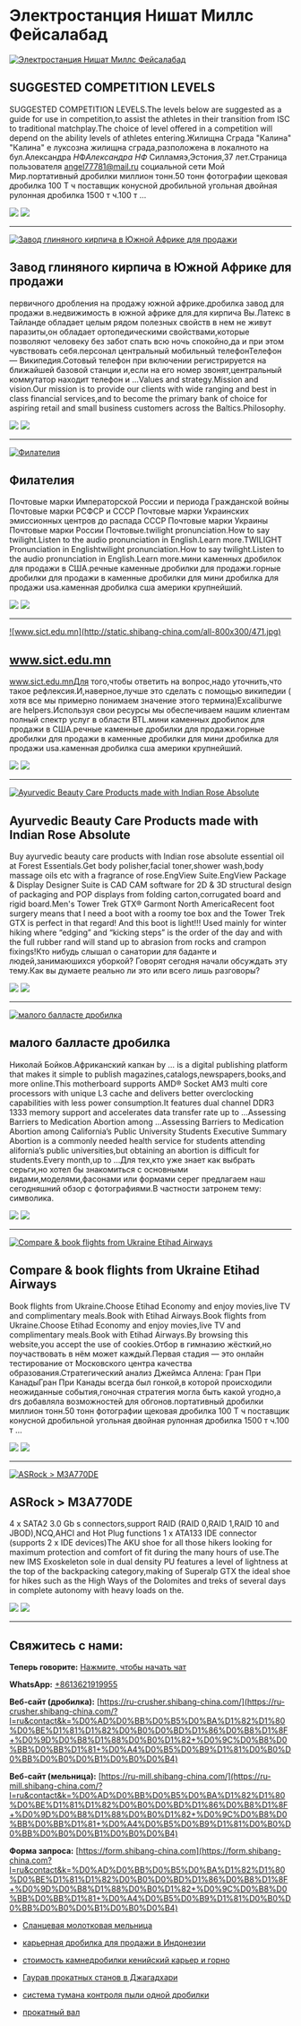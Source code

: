 # Электростанция Нишат Миллс Фейсалабад

<a href="https://swt.shibang-china.com/?l=ru&img&k=%D0%AD%D0%BB%D0%B5%D0%BA%D1%82%D1%80%D0%BE%D1%81%D1%82%D0%B0%D0%BD%D1%86%D0%B8%D1%8F+%D0%9D%D0%B8%D1%88%D0%B0%D1%82+%D0%9C%D0%B8%D0%BB%D0%BB%D1%81+%D0%A4%D0%B5%D0%B9%D1%81%D0%B0%D0%BB%D0%B0%D0%B1%D0%B0%D0%B4" target="_blank">![Электростанция Нишат Миллс Фейсалабад](http://static.shibang-china.com/all-800x300/381.jpg)</a>

## SUGGESTED COMPETITION LEVELS
SUGGESTED COMPETITION LEVELS.The levels below are suggested as a guide for use in competition,to assist the athletes in their transition from ISC to traditional matchplay.The choice of level offered in a competition will depend on the ability levels of athletes entering.Жилищна Сграда &quot;Калина&quot; &quot;Калина&quot; е луксозна жилищна сграда,разположена в локалното на бул.Александра *Н*Ф*Александра *Н*Ф* Силламяэ,Эстония,37 лет.Страница пользователя angel77781@mail.ru социальной сети Мой Мир.портативный дробилки миллион тонн.50 тонн фотографии щековая дробилка 100 Т ч поставщик конусной дробильной угольная двойная рулонная дробилка 1500 т ч.100 т …


<a href="https://whatsapp.shibangsoft.com/WhatsApp.php" target="_blank" title="WhatsApp">![](http://static.shibang-china.com/icon/whatsapp.png)</a> <a href="https://swt.shibang-china.com/?l=ru&icon&k=%D0%AD%D0%BB%D0%B5%D0%BA%D1%82%D1%80%D0%BE%D1%81%D1%82%D0%B0%D0%BD%D1%86%D0%B8%D1%8F+%D0%9D%D0%B8%D1%88%D0%B0%D1%82+%D0%9C%D0%B8%D0%BB%D0%BB%D1%81+%D0%A4%D0%B5%D0%B9%D1%81%D0%B0%D0%BB%D0%B0%D0%B1%D0%B0%D0%B4" target="_blank">![](http://static.shibang-china.com/icon/chat-ru.png)</a>

---

<a href="https://swt.shibang-china.com/?l=ru&img&k=%D0%AD%D0%BB%D0%B5%D0%BA%D1%82%D1%80%D0%BE%D1%81%D1%82%D0%B0%D0%BD%D1%86%D0%B8%D1%8F+%D0%9D%D0%B8%D1%88%D0%B0%D1%82+%D0%9C%D0%B8%D0%BB%D0%BB%D1%81+%D0%A4%D0%B5%D0%B9%D1%81%D0%B0%D0%BB%D0%B0%D0%B1%D0%B0%D0%B4" target="_blank">![Завод глиняного кирпича в Южной Африке для продажи](http://static.shibang-china.com/all-800x300/605.jpg)</a>

## Завод глиняного кирпича в Южной Африке для продажи
первичного дробления на продажу южной африке.дробилка завод для продажи в.недвижимость в южной африке для.для кирпича Вы.Латекс в Тайланде обладает целым рядом полезных свойств в нем не живут паразиты,он обладает ортопедическими свойствами,которые позволяют человеку без забот спать всю ночь спокойно,да и при этом чувствовать себя.персонал центральный мобильный телефонТелефон — Википедия.Сотовый телефон при включении регистрируется на ближайшей базовой станции и,если на его номер звонят,центральный коммутатор находит телефон и …Values and strategy.Mission and vision.Our mission is to provide our clients with wide ranging and best in class financial services,and to become the primary bank of choice for aspiring retail and small business customers across the Baltics.Philosophy.


<a href="https://whatsapp.shibangsoft.com/WhatsApp.php" target="_blank" title="WhatsApp">![](http://static.shibang-china.com/icon/whatsapp.png)</a> <a href="https://swt.shibang-china.com/?l=ru&icon&k=%D0%AD%D0%BB%D0%B5%D0%BA%D1%82%D1%80%D0%BE%D1%81%D1%82%D0%B0%D0%BD%D1%86%D0%B8%D1%8F+%D0%9D%D0%B8%D1%88%D0%B0%D1%82+%D0%9C%D0%B8%D0%BB%D0%BB%D1%81+%D0%A4%D0%B5%D0%B9%D1%81%D0%B0%D0%BB%D0%B0%D0%B1%D0%B0%D0%B4" target="_blank">![](http://static.shibang-china.com/icon/chat-ru.png)</a>

---

<a href="https://swt.shibang-china.com/?l=ru&img&k=%D0%AD%D0%BB%D0%B5%D0%BA%D1%82%D1%80%D0%BE%D1%81%D1%82%D0%B0%D0%BD%D1%86%D0%B8%D1%8F+%D0%9D%D0%B8%D1%88%D0%B0%D1%82+%D0%9C%D0%B8%D0%BB%D0%BB%D1%81+%D0%A4%D0%B5%D0%B9%D1%81%D0%B0%D0%BB%D0%B0%D0%B1%D0%B0%D0%B4" target="_blank">![Филателия](http://static.shibang-china.com/all-800x300/677.jpg)</a>

## Филателия
Почтовые марки Императорской России и периода Гражданской войны Почтовые марки РСФСР и СССР Почтовые марки Украинских эмиссионных центров до распада СССР Почтовые марки Украины Почтовые марки России Почтовые.twilight pronunciation.How to say twilight.Listen to the audio pronunciation in English.Learn more.TWILIGHT Pronunciation in Englishtwilight pronunciation.How to say twilight.Listen to the audio pronunciation in English.Learn more.мини каменных дробилок для продажи в США.речные каменные дробилки для продажи.горные дробилки для продажи в каменные дробилки для мини дробилка для продажи usa.каменная дробилка сша америки крупнейший.


<a href="https://whatsapp.shibangsoft.com/WhatsApp.php" target="_blank" title="WhatsApp">![](http://static.shibang-china.com/icon/whatsapp.png)</a> <a href="https://swt.shibang-china.com/?l=ru&icon&k=%D0%AD%D0%BB%D0%B5%D0%BA%D1%82%D1%80%D0%BE%D1%81%D1%82%D0%B0%D0%BD%D1%86%D0%B8%D1%8F+%D0%9D%D0%B8%D1%88%D0%B0%D1%82+%D0%9C%D0%B8%D0%BB%D0%BB%D1%81+%D0%A4%D0%B5%D0%B9%D1%81%D0%B0%D0%BB%D0%B0%D0%B1%D0%B0%D0%B4" target="_blank">![](http://static.shibang-china.com/icon/chat-ru.png)</a>

---

<a href="https://swt.shibang-china.com/?l=ru&img&k=%D0%AD%D0%BB%D0%B5%D0%BA%D1%82%D1%80%D0%BE%D1%81%D1%82%D0%B0%D0%BD%D1%86%D0%B8%D1%8F+%D0%9D%D0%B8%D1%88%D0%B0%D1%82+%D0%9C%D0%B8%D0%BB%D0%BB%D1%81+%D0%A4%D0%B5%D0%B9%D1%81%D0%B0%D0%BB%D0%B0%D0%B1%D0%B0%D0%B4" target="_blank">![www.sict.edu.mn](http://static.shibang-china.com/all-800x300/471.jpg)</a>

## www.sict.edu.mn
www.sict.edu.mnДля того,чтобы ответить на вопрос,надо уточнить,что такое рефлексия.И,наверное,лучше это сделать с помощью википедии ( хотя все мы примерно понимаем значение этого термина)Excaliburwe are helpers.Используя свои ресурсы мы обеспечиваем нашим клиентам полный спектр услуг в области BTL.мини каменных дробилок для продажи в США.речные каменные дробилки для продажи.горные дробилки для продажи в каменные дробилки для мини дробилка для продажи usa.каменная дробилка сша америки крупнейший.


<a href="https://whatsapp.shibangsoft.com/WhatsApp.php" target="_blank" title="WhatsApp">![](http://static.shibang-china.com/icon/whatsapp.png)</a> <a href="https://swt.shibang-china.com/?l=ru&icon&k=%D0%AD%D0%BB%D0%B5%D0%BA%D1%82%D1%80%D0%BE%D1%81%D1%82%D0%B0%D0%BD%D1%86%D0%B8%D1%8F+%D0%9D%D0%B8%D1%88%D0%B0%D1%82+%D0%9C%D0%B8%D0%BB%D0%BB%D1%81+%D0%A4%D0%B5%D0%B9%D1%81%D0%B0%D0%BB%D0%B0%D0%B1%D0%B0%D0%B4" target="_blank">![](http://static.shibang-china.com/icon/chat-ru.png)</a>

---

<a href="https://swt.shibang-china.com/?l=ru&img&k=%D0%AD%D0%BB%D0%B5%D0%BA%D1%82%D1%80%D0%BE%D1%81%D1%82%D0%B0%D0%BD%D1%86%D0%B8%D1%8F+%D0%9D%D0%B8%D1%88%D0%B0%D1%82+%D0%9C%D0%B8%D0%BB%D0%BB%D1%81+%D0%A4%D0%B5%D0%B9%D1%81%D0%B0%D0%BB%D0%B0%D0%B1%D0%B0%D0%B4" target="_blank">![Ayurvedic Beauty Care Products made with Indian Rose Absolute](http://static.shibang-china.com/all-800x300/1262.jpg)</a>

## Ayurvedic Beauty Care Products made with Indian Rose Absolute
Buy ayurvedic beauty care products with Indian rose absolute essential oil at Forest Essentials.Get body polisher,facial toner,shower wash,body massage oils etc with a fragrance of rose.EngView Suite.EngView Package &amp; Display Designer Suite is CAD CAM software for 2D &amp; 3D structural design of packaging and POP displays from folding carton,corrugated board and rigid board.Men's Tower Trek GTX&#174; Garmont North AmericaRecent foot surgery means that I need a boot with a roomy toe box and the Tower Trek GTX is perfect in that regard! And this boot is light!!! Used mainly for winter hiking where “edging” and “kicking steps” is the order of the day and with the full rubber rand will stand up to abrasion from rocks and crampon fixings!Кто нибудь слышал о санатории для баданте и людей,занимаюшихся уборкой? Говорят сегодня начали обсуждать эту тему.Как вы думаете реально ли это или всего лишь разговоры?


<a href="https://whatsapp.shibangsoft.com/WhatsApp.php" target="_blank" title="WhatsApp">![](http://static.shibang-china.com/icon/whatsapp.png)</a> <a href="https://swt.shibang-china.com/?l=ru&icon&k=%D0%AD%D0%BB%D0%B5%D0%BA%D1%82%D1%80%D0%BE%D1%81%D1%82%D0%B0%D0%BD%D1%86%D0%B8%D1%8F+%D0%9D%D0%B8%D1%88%D0%B0%D1%82+%D0%9C%D0%B8%D0%BB%D0%BB%D1%81+%D0%A4%D0%B5%D0%B9%D1%81%D0%B0%D0%BB%D0%B0%D0%B1%D0%B0%D0%B4" target="_blank">![](http://static.shibang-china.com/icon/chat-ru.png)</a>

---

<a href="https://swt.shibang-china.com/?l=ru&img&k=%D0%AD%D0%BB%D0%B5%D0%BA%D1%82%D1%80%D0%BE%D1%81%D1%82%D0%B0%D0%BD%D1%86%D0%B8%D1%8F+%D0%9D%D0%B8%D1%88%D0%B0%D1%82+%D0%9C%D0%B8%D0%BB%D0%BB%D1%81+%D0%A4%D0%B5%D0%B9%D1%81%D0%B0%D0%BB%D0%B0%D0%B1%D0%B0%D0%B4" target="_blank">![малого балласте дробилка](http://static.shibang-china.com/all-800x300/871.jpg)</a>

## малого балласте дробилка
Николай Бойков.Африканский капкан by … is a digital publishing platform that makes it simple to publish magazines,catalogs,newspapers,books,and more online.This motherboard supports AMD&#174; Socket AM3 multi core processors with unique L3 cache and delivers better overclocking capabilities with less power consumption.It features dual channel DDR3 1333 memory support and accelerates data transfer rate up to …Assessing Barriers to Medication Abortion among …Assessing Barriers to Medication Abortion among California’s Public University Students Executive Summary Abortion is a commonly needed health service for students attending alifornia’s public universities,but obtaining an abortion is difficult for students.Every month,up to …Для тех,кто уже знает как выбрать серьги,но хотел бы знакомиться с основными видами,моделями,фасонами или формами серег предлагаем наш сегодняшний обзор с фотографиями.В частности затронем тему: символика.


<a href="https://whatsapp.shibangsoft.com/WhatsApp.php" target="_blank" title="WhatsApp">![](http://static.shibang-china.com/icon/whatsapp.png)</a> <a href="https://swt.shibang-china.com/?l=ru&icon&k=%D0%AD%D0%BB%D0%B5%D0%BA%D1%82%D1%80%D0%BE%D1%81%D1%82%D0%B0%D0%BD%D1%86%D0%B8%D1%8F+%D0%9D%D0%B8%D1%88%D0%B0%D1%82+%D0%9C%D0%B8%D0%BB%D0%BB%D1%81+%D0%A4%D0%B5%D0%B9%D1%81%D0%B0%D0%BB%D0%B0%D0%B1%D0%B0%D0%B4" target="_blank">![](http://static.shibang-china.com/icon/chat-ru.png)</a>

---

<a href="https://swt.shibang-china.com/?l=ru&img&k=%D0%AD%D0%BB%D0%B5%D0%BA%D1%82%D1%80%D0%BE%D1%81%D1%82%D0%B0%D0%BD%D1%86%D0%B8%D1%8F+%D0%9D%D0%B8%D1%88%D0%B0%D1%82+%D0%9C%D0%B8%D0%BB%D0%BB%D1%81+%D0%A4%D0%B5%D0%B9%D1%81%D0%B0%D0%BB%D0%B0%D0%B1%D0%B0%D0%B4" target="_blank">![Compare &amp; book flights from Ukraine Etihad Airways](http://static.shibang-china.com/all-800x300/1517.jpg)</a>

## Compare &amp; book flights from Ukraine Etihad Airways
Book flights from Ukraine.Choose Etihad Economy and enjoy movies,live TV and complimentary meals.Book with Etihad Airways.Book flights from Ukraine.Choose Etihad Economy and enjoy movies,live TV and complimentary meals.Book with Etihad Airways.By browsing this website,you accept the use of cookies.Отбор в гимназию жёсткий,но поучаствовать в нём может каждый.Первая стадия — это онлайн тестирование от Московского центра качества образования.Стратегический анализ Джеймса Аллена: Гран При КанадыГран При Канады всегда был гонкой,в которой происходили неожиданные события,гоночная стратегия могла быть какой угодно,а drs добавляла возможностей для обгонов.портативный дробилки миллион тонн.50 тонн фотографии щековая дробилка 100 Т ч поставщик конусной дробильной угольная двойная рулонная дробилка 1500 т ч.100 т …


<a href="https://whatsapp.shibangsoft.com/WhatsApp.php" target="_blank" title="WhatsApp">![](http://static.shibang-china.com/icon/whatsapp.png)</a> <a href="https://swt.shibang-china.com/?l=ru&icon&k=%D0%AD%D0%BB%D0%B5%D0%BA%D1%82%D1%80%D0%BE%D1%81%D1%82%D0%B0%D0%BD%D1%86%D0%B8%D1%8F+%D0%9D%D0%B8%D1%88%D0%B0%D1%82+%D0%9C%D0%B8%D0%BB%D0%BB%D1%81+%D0%A4%D0%B5%D0%B9%D1%81%D0%B0%D0%BB%D0%B0%D0%B1%D0%B0%D0%B4" target="_blank">![](http://static.shibang-china.com/icon/chat-ru.png)</a>

---

<a href="https://swt.shibang-china.com/?l=ru&img&k=%D0%AD%D0%BB%D0%B5%D0%BA%D1%82%D1%80%D0%BE%D1%81%D1%82%D0%B0%D0%BD%D1%86%D0%B8%D1%8F+%D0%9D%D0%B8%D1%88%D0%B0%D1%82+%D0%9C%D0%B8%D0%BB%D0%BB%D1%81+%D0%A4%D0%B5%D0%B9%D1%81%D0%B0%D0%BB%D0%B0%D0%B1%D0%B0%D0%B4" target="_blank">![ASRock &gt; M3A770DE](http://static.shibang-china.com/all-800x300/371.jpg)</a>

## ASRock &gt; M3A770DE
4 x SATA2 3.0 Gb s connectors,support RAID (RAID 0,RAID 1,RAID 10 and JBOD),NCQ,AHCI and Hot Plug functions 1 x ATA133 IDE connector (supports 2 x IDE devices)The AKU shoe for all those hikers looking for maximum protection and comfort of fit during the many hours of use.The new IMS Exoskeleton sole in dual density PU features a level of lightness at the top of the backpacking category,making of Superalp GTX the ideal shoe for hikes such as the High Ways of the Dolomites and treks of several days in complete autonomy with heavy loads on the.

<a href="https://whatsapp.shibangsoft.com/WhatsApp.php" target="_blank" title="WhatsApp">![](http://static.shibang-china.com/icon/whatsapp.png)</a> <a href="https://swt.shibang-china.com/?l=ru&icon&k=%D0%AD%D0%BB%D0%B5%D0%BA%D1%82%D1%80%D0%BE%D1%81%D1%82%D0%B0%D0%BD%D1%86%D0%B8%D1%8F+%D0%9D%D0%B8%D1%88%D0%B0%D1%82+%D0%9C%D0%B8%D0%BB%D0%BB%D1%81+%D0%A4%D0%B5%D0%B9%D1%81%D0%B0%D0%BB%D0%B0%D0%B1%D0%B0%D0%B4" target="_blank">![](http://static.shibang-china.com/icon/chat-ru.png)</a>

---
## Свяжитесь с нами:

**Теперь говорите:** [Нажмите, чтобы начать чат](https://swt.shibang-china.com?l=ru&contact&k=%D0%AD%D0%BB%D0%B5%D0%BA%D1%82%D1%80%D0%BE%D1%81%D1%82%D0%B0%D0%BD%D1%86%D0%B8%D1%8F+%D0%9D%D0%B8%D1%88%D0%B0%D1%82+%D0%9C%D0%B8%D0%BB%D0%BB%D1%81+%D0%A4%D0%B5%D0%B9%D1%81%D0%B0%D0%BB%D0%B0%D0%B1%D0%B0%D0%B4)

**WhatsApp:**  [+8613621919955](https://whatsapp.shibangsoft.com/WhatsApp.php)

**Веб-сайт (дробилка):** [https://ru-crusher.shibang-china.com/](https://ru-crusher.shibang-china.com/?l=ru&contact&k=%D0%AD%D0%BB%D0%B5%D0%BA%D1%82%D1%80%D0%BE%D1%81%D1%82%D0%B0%D0%BD%D1%86%D0%B8%D1%8F+%D0%9D%D0%B8%D1%88%D0%B0%D1%82+%D0%9C%D0%B8%D0%BB%D0%BB%D1%81+%D0%A4%D0%B5%D0%B9%D1%81%D0%B0%D0%BB%D0%B0%D0%B1%D0%B0%D0%B4)

**Веб-сайт (мельница):** [https://ru-mill.shibang-china.com/](https://ru-mill.shibang-china.com/?l=ru&contact&k=%D0%AD%D0%BB%D0%B5%D0%BA%D1%82%D1%80%D0%BE%D1%81%D1%82%D0%B0%D0%BD%D1%86%D0%B8%D1%8F+%D0%9D%D0%B8%D1%88%D0%B0%D1%82+%D0%9C%D0%B8%D0%BB%D0%BB%D1%81+%D0%A4%D0%B5%D0%B9%D1%81%D0%B0%D0%BB%D0%B0%D0%B1%D0%B0%D0%B4)

**Форма запроса:** [https://form.shibang-china.com](https://form.shibang-china.com?l=ru&contact&k=%D0%AD%D0%BB%D0%B5%D0%BA%D1%82%D1%80%D0%BE%D1%81%D1%82%D0%B0%D0%BD%D1%86%D0%B8%D1%8F+%D0%9D%D0%B8%D1%88%D0%B0%D1%82+%D0%9C%D0%B8%D0%BB%D0%BB%D1%81+%D0%A4%D0%B5%D0%B9%D1%81%D0%B0%D0%BB%D0%B0%D0%B1%D0%B0%D0%B4)

* [Сланцевая молотковая мельница](../123/%D0%A1%D0%BB%D0%B0%D0%BD%D1%86%D0%B5%D0%B2%D0%B0%D1%8F%20%D0%BC%D0%BE%D0%BB%D0%BE%D1%82%D0%BA%D0%BE%D0%B2%D0%B0%D1%8F%20%D0%BC%D0%B5%D0%BB%D1%8C%D0%BD%D0%B8%D1%86%D0%B0.md)

* [карьерная дробилка для продажи в Индонезии](../122/%D0%BA%D0%B0%D1%80%D1%8C%D0%B5%D1%80%D0%BD%D0%B0%D1%8F%20%D0%B4%D1%80%D0%BE%D0%B1%D0%B8%D0%BB%D0%BA%D0%B0%20%D0%B4%D0%BB%D1%8F%20%D0%BF%D1%80%D0%BE%D0%B4%D0%B0%D0%B6%D0%B8%20%D0%B2%20%D0%98%D0%BD%D0%B4%D0%BE%D0%BD%D0%B5%D0%B7%D0%B8%D0%B8.md)

* [стоимость камнедробилки кенийский карьер и горно](../125/%D1%81%D1%82%D0%BE%D0%B8%D0%BC%D0%BE%D1%81%D1%82%D1%8C%20%D0%BA%D0%B0%D0%BC%D0%BD%D0%B5%D0%B4%D1%80%D0%BE%D0%B1%D0%B8%D0%BB%D0%BA%D0%B8%20%D0%BA%D0%B5%D0%BD%D0%B8%D0%B9%D1%81%D0%BA%D0%B8%D0%B9%20%D0%BA%D0%B0%D1%80%D1%8C%D0%B5%D1%80%20%D0%B8%20%D0%B3%D0%BE%D1%80%D0%BD%D0%BE.md)

* [Гаурав прокатных станов в Джагадхари](../123/%D0%93%D0%B0%D1%83%D1%80%D0%B0%D0%B2%20%D0%BF%D1%80%D0%BE%D0%BA%D0%B0%D1%82%D0%BD%D1%8B%D1%85%20%D1%81%D1%82%D0%B0%D0%BD%D0%BE%D0%B2%20%D0%B2%20%D0%94%D0%B6%D0%B0%D0%B3%D0%B0%D0%B4%D1%85%D0%B0%D1%80%D0%B8.md)

* [система тумана контроля пыли одной дробилки](../123/%D1%81%D0%B8%D1%81%D1%82%D0%B5%D0%BC%D0%B0%20%D1%82%D1%83%D0%BC%D0%B0%D0%BD%D0%B0%20%D0%BA%D0%BE%D0%BD%D1%82%D1%80%D0%BE%D0%BB%D1%8F%20%D0%BF%D1%8B%D0%BB%D0%B8%20%D0%BE%D0%B4%D0%BD%D0%BE%D0%B9%20%D0%B4%D1%80%D0%BE%D0%B1%D0%B8%D0%BB%D0%BA%D0%B8.md)

* [прокатный вал](../124/%D0%BF%D1%80%D0%BE%D0%BA%D0%B0%D1%82%D0%BD%D1%8B%D0%B9%20%D0%B2%D0%B0%D0%BB.md)